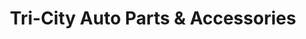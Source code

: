 ---
title: "Tri-City Auto Parts & Accessories"
url: /mamaroneck/tri-city-auto-parts-and-accessories/
shop: car parts
---
